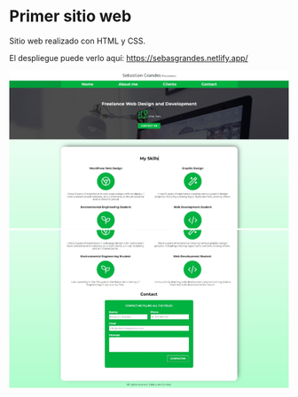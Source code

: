 # Primer sitio web

Sitio web realizado con HTML y CSS.

El despliegue puede verlo aquí: https://sebasgrandes.netlify.app/

![image](./assets/Imagen%20de%20Portapapeles.jpg)
![image](<./assets/Imagen%20de%20Portapapeles%20(1).jpg>)
